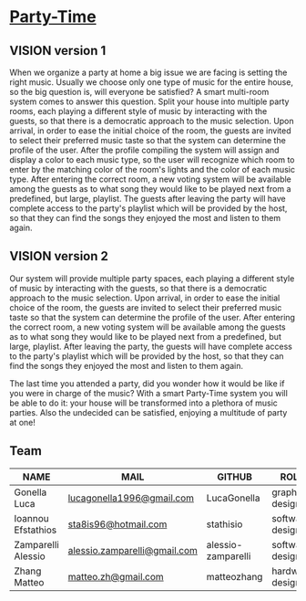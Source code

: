 # [Party-Time](https://ami-2018.github.io/Party-Time/index.html)

## VISION version 1

When we organize a party at home a big issue we are facing is setting the right music. Usually we choose only one type of music for the entire house, so the big question is, will everyone be satisfied? A smart multi-room system comes to answer this question.
Split your house into multiple party rooms, each playing a different style of music by interacting with the guests, so that there is a democratic approach to the music selection. Upon arrival, in order to ease the initial choice of the room, the guests are invited to select their preferred music taste so that the system can determine the profile of the user. After the profile compiling the system will assign and display a color to each music type, so the user will recognize which room to enter by the matching color of the room's lights and the color of each music type. After entering the correct room, a new voting system will be available among the guests as to what song they would like to be played next from a predefined, but large, playlist. The guests after leaving the party will have complete access to the party's playlist which will be provided by the host, so that they can find the songs they enjoyed the most and listen to them again.

## VISION version 2

Our system will provide multiple party spaces, each playing a different style of music by interacting with the guests, so that there is a democratic approach to the music selection. Upon arrival, in order to ease the initial choice of the room, the guests are invited to select their preferred music taste so that the system can determine the profile of the user. After entering the correct room, a new voting system will be available among the guests as to what song they would like to be played next from a predefined, but large, playlist. After leaving the party, the guests will have complete access to the party's playlist which will be provided by the host, so that they can find the songs they enjoyed the most and listen to them again.

The last time you attended a party, did you wonder how it would be like if you were in charge of the music? With a smart Party-Time system you will be able to do it: your house will be transformed into a plethora of music parties. Also the undecided can be satisfied, enjoying a multitude of party at one!

## Team

|NAME              |MAIL                         |GITHUB             |ROLE             |
|------------------|-----------------------------|-------------------|-----------------|
|Gonella Luca      |lucagonella1996@gmail.com    |LucaGonella        |graphic designer |
|Ioannou Efstathios| sta8is96@hotmail.com        |stathisio          |software designer|
|Zamparelli Alessio|alessio.zamparelli@gmail.com |alessio-zamparelli |software designer|
|Zhang Matteo      | matteo.zh@gmail.com         |matteozhang        |hardware designer|
